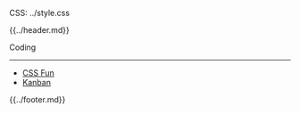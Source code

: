 CSS: ../style.css

{{../header.md}}

Coding

---

- [CSS Fun](/coding/css-fun.html)
- [Kanban](/coding/kanban.html)

{{../footer.md}}
